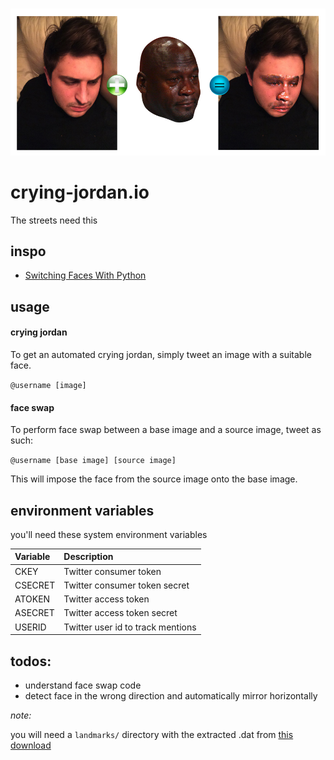 <p align="center">
  <br />
  <img src="https://raw.githubusercontent.com/mannynotfound/crying-jordan/master/crying-jordan.jpg" />
</p>

# crying-jordan.io

The streets need this

## inspo

* [Switching Faces With Python](http://matthewearl.github.io/2015/07/28/switching-eds-with-python/)

## usage

#### crying jordan

To get an automated crying jordan, simply tweet an image with a suitable face.

`@username [image]`

#### face swap

To perform face swap between a base image and a source image, tweet as such:

`@username [base image] [source image]`

This will impose the face from the source image onto the base image.

## environment variables

you'll need these system environment variables 

Variable | Description
:------- | :----------
CKEY | Twitter consumer token
CSECRET | Twitter consumer token secret
ATOKEN | Twitter access token
ASECRET | Twitter access token secret
USERID | Twitter user id to track mentions

## todos:

* understand face swap code
* detect face in the wrong direction and automatically mirror horizontally

_note:_

you will need a `landmarks/` directory with the extracted .dat from [this download](http://sourceforge.net/projects/dclib/files/dlib/v18.10/shape_predictor_68_face_landmarks.dat.bz2)

